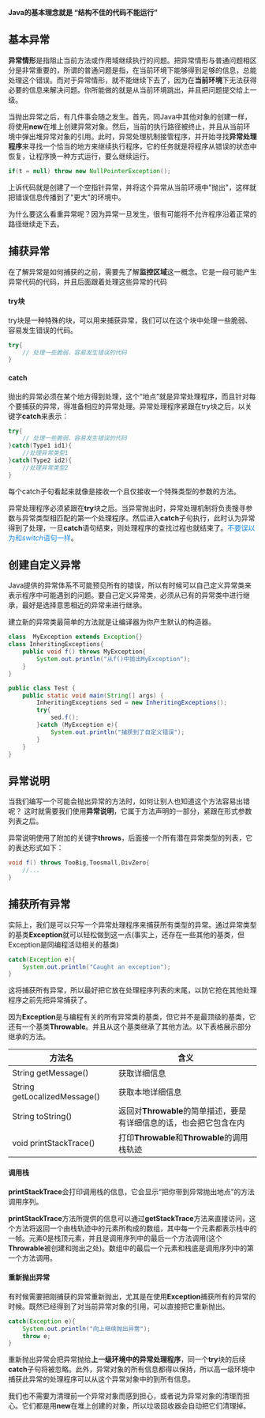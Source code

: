 **Java的基本理念就是 “结构不佳的代码不能运行”**

## 基本异常
**异常情形**是指阻止当前方法或作用域继续执行的问题。把异常情形与普通问题相区分是非常重要的，所谓的普通问题是指，在当前环境下能够得到足够的信息，总能处理这个错误。而对于异常情形，就不能继续下去了，因为在**当前环境**下无法获得必要的信息来解决问题。你所能做的就是从当前环境跳出，并且把问题提交给上一级。

当抛出异常之后，有几件事会随之发生。首先，同Java中其他对象的创建一样，将使用**new**在堆上创建异常对象。然后，当前的执行路径被终止，并且从当前环境中弹出堆异常对象的引用。此时，异常处理机制接管程序，并开始寻找**异常处理程序**来寻找一个恰当的地方来继续执行程序，它的任务就是将程序从错误的状态中恢复，让程序换一种方式运行，要么继续运行。

```java
if(t = null) throw new NullPointerException();
```
上诉代码就是创建了一个空指针异常，并将这个异常从当前环境中"抛出"，这样就把错误信息传播到了"更大"的环境中。

为什么要这么看重异常呢？因为异常一旦发生，很有可能将不允许程序沿着正常的路径继续走下去。

## 捕获异常
在了解异常是如何捕获的之前，需要先了解**监控区域**这一概念。它是一段可能产生异常代码的代码，并且后面跟着处理这些异常的代码

#### try块
try块是一种特殊的块，可以用来捕获异常，我们可以在这个块中处理一些脆弱、容易发生错误的代码。
```java
try{
    // 处理一些脆弱、容易发生错误的代码
}
```
#### catch
抛出的异常必须在某个地方得到处理，这个“地点”就是异常处理程序，而且针对每个要捕获的异常，得准备相应的异常处理。异常处理程序紧跟在try块之后，以关键字**catch**来表示：
```java
try{
    // 处理一些脆弱、容易发生错误的代码
}catch(Type1 id1){
    //处理异常类型1
}catch(Type2 id2){
    //处理异常类型2
}
```
每个catch子句看起来就像是接收一个且仅接收一个特殊类型的参数的方法。

异常处理程序必须紧跟在**try**块之后。当异常抛出时，异常处理机制将负责搜寻参数与异常类型相匹配的第一个处理程序。然后进入**catch**子句执行，此时认为异常得到了处理，一旦**catch**语句结束，则处理程序的查找过程也就结束了。<font color="#1E88E5">不要误以为和*switch*语句一样</font>。

## 创建自定义异常
Java提供的异常体系不可能预见所有的错误，所以有时候可以自己定义异常类来表示程序中可能遇到的问题。要自己定义异常类，必须从已有的异常类中进行继承，最好是选择意思相近的异常来进行继承。

建立新的异常类最简单的方法就是让编译器为你产生默认的构造器。
```java
class  MyException extends Exception{}
class InheritingExceptions{
    public void f() throws MyException{
        System.out.println("从f()中抛出MyException");
    }
}

public class Test {
    public static void main(String[] args) {
        InheritingExceptions sed = new InheritingExceptions();
        try{
            sed.f();
        }catch (MyException e){
            System.out.println("捕获到了自定义错误");
        }
    }
}

```
## 异常说明
当我们编写一个可能会抛出异常的方法时，如何让别人也知道这个方法容易出错呢？
这时就需要我们使用**异常说明**，它属于方法声明的一部分，紧跟在形式参数列表之后。

异常说明使用了附加的关键字**throws**，后面接一个所有潜在异常类型的列表，它的表达形式如下：
```java
void f() throws TooBig,Toosmall,DivZero{
    //...
}
```
## 捕获所有异常
实际上，我们是可以只写一个异常处理程序来捕获所有类型的异常。通过异常类型的基类**Exception**就可以轻松做到这一点(事实上，还存在一些其他的基类，但Exception是同编程活动相关的基类)
```java
catch(Exception e){
    System.out.println("Caught an exception");
}
```
这将捕获所有异常，所以最好把它放在处理程序列表的末尾，以防它抢在其他处理程序之前先把异常捕获了。

因为**Exception**是与编程有关的所有异常类的基类，但它并不是最顶级的基类，它还有一个基类**Throwable**。并且从这个基类继承了其他方法。以下表格展示部分继承的方法。

| 方法名                       | 含义                                                         |
| ---------------------------- | ------------------------------------------------------------ |
| String getMessage()          | 获取详细信息                                                 |
| String getLocalizedMessage() | 获取本地详细信息                                             |
| String toString()            | 返回对**Throwable**的简单描述，要是有详细信息的话，也会把它包含在内 |
| void printStackTrace()       | 打印**Throwable**和**Throwable**的调用栈轨迹                 |


#### 调用栈
**printStackTrace**会打印调用栈的信息，它会显示“把你带到异常抛出地点”的方法调用序列。

**printStackTrace**方法所提供的信息可以通过**getStackTrace**方法来直接访问，这个方法将返回一个由栈轨迹中的元素所构成的数组，其中每一个元素都表示栈中的一帧。元素0是栈顶元素，并且是调用序列中的最后一个方法调用(这个**Throwable**被创建和抛出之处)。数组中的最后一个元素和栈底是调用序列中的第一个方法调用。

#### 重新抛出异常
有时候需要把刚捕获的异常重新抛出，尤其是在使用**Exception**捕获所有的异常的时候。既然已经得到了对当前异常对象的引用，可以直接把它重新抛出。
```java
catch(Exception e){
    System.out.println("向上继续抛出异常");
    throw e;
}
```
重新抛出异常会把异常抛给**上一级环境中的异常处理程序**，同一个**try**块的后续**catch**子句将被忽略。此外，异常对象的所有信息都得以保持，所以高一级环境中捕获此异常的处理程序可以从这个异常对象中的到所有信息。

我们也不需要为清理前一个异常对象而感到担心，或者说为异常对象的清理而担心。它们都是用**new**在堆上创建的对象，所以垃圾回收器会自动把它们清理掉。
